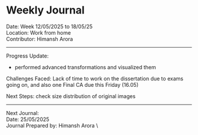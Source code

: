 # Weekly Journal 

Date: Week 12/05/2025 to 18/05/25 \
Location: Work from home \
Contributor: Himansh Arora
________________________________________
Progress Update:
- performed advanced transformations and visualized them

Challenges Faced: Lack of time to work on the dissertation due to exams going on, and also one Final CA due this Friday (16.05)

Next Steps: check size distribution of original images
________________________________________
Next Journal: \
Date: 25/05/2025 \
Journal Prepared by: Himansh Arora \